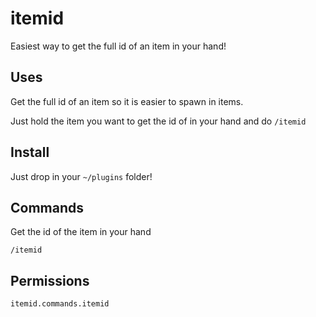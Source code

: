 # itemid

Easiest way to get the full id of an item in your hand!

## Uses
Get the full id of an item so it is easier to spawn in items.

Just hold the item you want to get the id of in your hand and do `/itemid`

## Install
Just drop in your `~/plugins` folder!

## Commands
Get the id of the item in your hand
```
/itemid
```

## Permissions
```
itemid.commands.itemid
```
